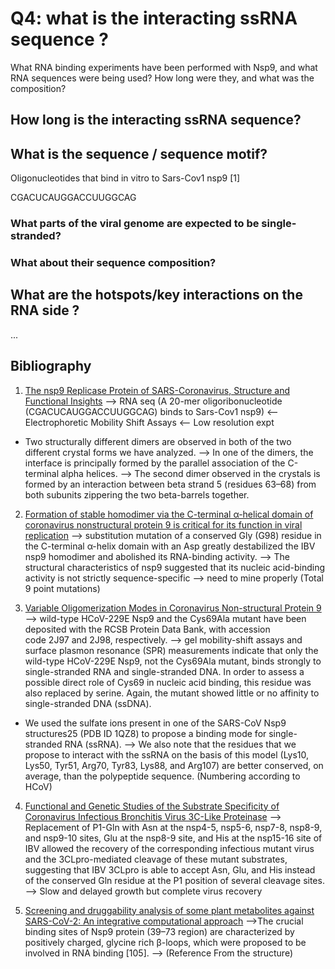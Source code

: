 # Q4: what is the interacting ssRNA sequence ?
What RNA binding experiments have been performed with Nsp9, and what RNA sequences were being used? How long were they, and what was the composition?

## How long is the interacting ssRNA sequence?

## What is the sequence / sequence motif?

Oligonucleotides that bind in vitro to Sars-Cov1 nsp9 [1]

CGACUCAUGGACCUUGGCAG

### What parts of the viral genome are expected to be single-stranded?

### What about their sequence composition?

## What are the hotspots/key interactions on the RNA side ?

...

## Bibliography

1. [The nsp9 Replicase Protein of SARS-Coronavirus, Structure and Functional Insights](https://dx.doi.org/10.1016%2Fj.str.2004.01.016) 
--> RNA seq (A 20-mer oligoribonucleotide (CGACUCAUGGACCUUGGCAG) binds to Sars-Cov1 nsp9) <-- Electrophoretic Mobility Shift Assays <-- Low resolution expt
- Two structurally different dimers are observed in both of the two different crystal forms we have analyzed.
--> In one of the dimers, the interface is principally formed by the parallel association of the C-terminal alpha helices.
--> The second dimer observed in the crystals is formed by an interaction between beta strand 5 (residues 63–68) from both subunits zippering the two beta-barrels together.

2. [Formation of stable homodimer via the C-terminal α-helical domain of coronavirus nonstructural protein 9 is critical for its function in viral replication](https://doi.org/10.1016/j.virol.2008.10.032) 
--> substitution mutation of a conserved Gly (G98) residue in the C-terminal α-helix domain with an Asp greatly destabilized the IBV nsp9 homodimer and abolished its RNA-binding activity.
--> The structural characteristics of nsp9 suggested that its nucleic acid-binding activity is not strictly sequence-specific --> need to mine properly (Total 9 point mutations)


3. [Variable Oligomerization Modes in Coronavirus Non-structural Protein 9](https://doi.org/10.1016/j.jmb.2008.07.071) --> wild-type HCoV-229E Nsp9 and the Cys69Ala mutant have been deposited with the RCSB Protein Data Bank, with accession code 2J97 and 2J98, respectively. 
--> gel mobility-shift assays and surface plasmon resonance (SPR) measurements indicate that only the wild-type HCoV-229E Nsp9, not the Cys69Ala mutant, binds strongly to single-stranded RNA and single-stranded DNA. In order to assess a possible direct role of Cys69 in nucleic acid binding, this residue was also replaced by serine. Again, the mutant showed little or no affinity to single-stranded DNA (ssDNA).
- We used the sulfate ions present in one of the SARS-CoV Nsp9 structures25 (PDB ID 1QZ8) to propose a binding mode for single-stranded RNA (ssRNA). --> We also note that the residues that we propose to interact with the ssRNA on the basis of this model (Lys10, Lys50, Tyr51, Arg70, Tyr83, Lys88, and Arg107) are better conserved, on average, than the polypeptide sequence. (Numbering according to HCoV)

4. [Functional and Genetic Studies of the Substrate Specificity of Coronavirus Infectious Bronchitis Virus 3C-Like Proteinase](https://jvi.asm.org/content/84/14/7325) 
--> Replacement of P1-Gln with Asn at the nsp4-5, nsp5-6, nsp7-8, nsp8-9, and nsp9-10 sites, Glu at the nsp8-9 site, and His at the nsp15-16 site of IBV allowed the recovery of the corresponding infectious mutant virus and the 3CLpro-mediated cleavage of these mutant substrates, suggesting that IBV 3CLpro is able to accept Asn, Glu, and His instead of the conserved Gln residue at the P1 position of several cleavage sites. --> Slow and delayed growth but complete virus recovery

5. [Screening and druggability analysis of some plant metabolites against SARS-CoV-2: An integrative computational approach](https://doi.org/10.1016/j.imu.2020.100367) 
-->The crucial binding sites of Nsp9 protein (39–73 region) are characterized by positively charged, glycine rich β-loops, which were proposed to be involved in RNA binding [105]. —> (Reference From the structure)
